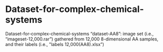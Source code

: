 # Dataset-for-complex-chemical-systems
Dataset-for-complex-chemical-systems
“dataset-AA8”: image set (i.e., “imageset-12,000.rar”) gathered from 12,000 8-dimensional AA samples, and their labels (i.e., "labels 12,000(AA8).xlsx”)
